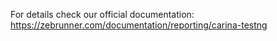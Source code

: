 For details check our official documentation: https://zebrunner.com/documentation/reporting/carina-testng